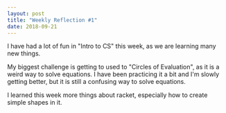 ```yaml
---
layout: post
title: "Weekly Reflection #1"
date: 2018-09-21
---
```


I have had a lot of fun in "Intro to CS" this week, as we are learning many new things.

My biggest challenge is getting to used to "Circles of Evaluation", as it is a weird way to solve equations. I have been practicing it a bit and I'm slowly getting better, but it is still a confusing way to solve equations.

I learned this week more things about racket, especially how to create simple shapes in it.
